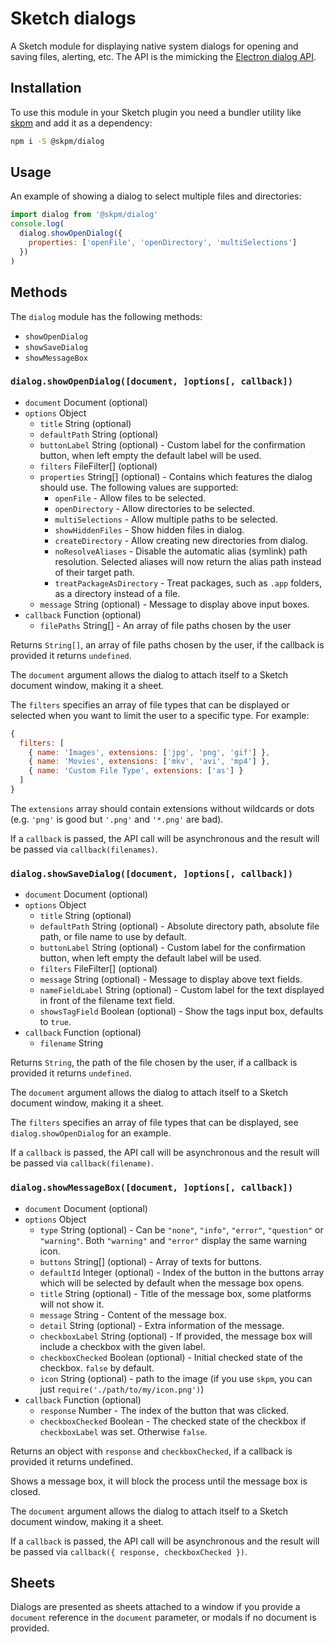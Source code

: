 # Sketch dialogs

A Sketch module for displaying native system dialogs for opening and saving
files, alerting, etc. The API is the mimicking the [Electron dialog API](https://github.com/electron/electron/blob/master/docs/api/dialog.md).

## Installation

To use this module in your Sketch plugin you need a bundler utility like
[skpm](https://github.com/skpm/skpm) and add it as a dependency:

```bash
npm i -S @skpm/dialog
```

## Usage

An example of showing a dialog to select multiple files and directories:

```javascript
import dialog from '@skpm/dialog'
console.log(
  dialog.showOpenDialog({
    properties: ['openFile', 'openDirectory', 'multiSelections']
  })
)
```

## Methods

The `dialog` module has the following methods:

* `showOpenDialog`
* `showSaveDialog`
* `showMessageBox`

### `dialog.showOpenDialog([document, ]options[, callback])`

* `document` Document (optional)
* `options` Object
  * `title` String (optional)
  * `defaultPath` String (optional)
  * `buttonLabel` String (optional) - Custom label for the confirmation button,
    when left empty the default label will be used.
  * `filters` FileFilter\[] (optional)
  * `properties` String\[] (optional) - Contains which features the dialog should
    use. The following values are supported:
    * `openFile` - Allow files to be selected.
    * `openDirectory` - Allow directories to be selected.
    * `multiSelections` - Allow multiple paths to be selected.
    * `showHiddenFiles` - Show hidden files in dialog.
    * `createDirectory` - Allow creating new directories from dialog.
    * `noResolveAliases` - Disable the automatic alias (symlink) path
      resolution. Selected aliases will now return the alias path instead of
      their target path.
    * `treatPackageAsDirectory` - Treat packages, such as `.app` folders, as a
      directory instead of a file.
  * `message` String (optional) - Message to display above input boxes.
* `callback` Function (optional)
  * `filePaths` String\[] - An array of file paths chosen by the user

Returns `String[]`, an array of file paths chosen by the user, if the callback
is provided it returns `undefined`.

The `document` argument allows the dialog to attach itself to a Sketch document
window, making it a sheet.

The `filters` specifies an array of file types that can be displayed or selected
when you want to limit the user to a specific type. For example:

```javascript
{
  filters: [
    { name: 'Images', extensions: ['jpg', 'png', 'gif'] },
    { name: 'Movies', extensions: ['mkv', 'avi', 'mp4'] },
    { name: 'Custom File Type', extensions: ['as'] }
  ]
}
```

The `extensions` array should contain extensions without wildcards or dots (e.g.
`'png'` is good but `'.png'` and `'*.png'` are bad).

If a `callback` is passed, the API call will be asynchronous and the result will be passed via `callback(filenames)`.

### `dialog.showSaveDialog([document, ]options[, callback])`

* `document` Document (optional)
* `options` Object
  * `title` String (optional)
  * `defaultPath` String (optional) - Absolute directory path, absolute file
    path, or file name to use by default.
  * `buttonLabel` String (optional) - Custom label for the confirmation button,
    when left empty the default label will be used.
  * `filters` FileFilter\[] (optional)
  * `message` String (optional) - Message to display above text fields.
  * `nameFieldLabel` String (optional) - Custom label for the text displayed in
    front of the filename text field.
  * `showsTagField` Boolean (optional) - Show the tags input box, defaults to
    `true`.
* `callback` Function (optional)
  * `filename` String

Returns `String`, the path of the file chosen by the user, if a callback is
provided it returns `undefined`.

The `document` argument allows the dialog to attach itself to a Sketch document
window, making it a sheet.

The `filters` specifies an array of file types that can be displayed, see
`dialog.showOpenDialog` for an example.

If a `callback` is passed, the API call will be asynchronous and the result
will be passed via `callback(filename)`.

### `dialog.showMessageBox([document, ]options[, callback])`

* `document` Document (optional)
* `options` Object
  * `type` String (optional) - Can be `"none"`, `"info"`, `"error"`,
    `"question"` or `"warning"`. Both `"warning"` and `"error"` display the same
    warning icon.
  * `buttons` String\[] (optional) - Array of texts for buttons.
  * `defaultId` Integer (optional) - Index of the button in the buttons array
    which will be selected by default when the message box opens.
  * `title` String (optional) - Title of the message box, some platforms will
    not show it.
  * `message` String - Content of the message box.
  * `detail` String (optional) - Extra information of the message.
  * `checkboxLabel` String (optional) - If provided, the message box will
    include a checkbox with the given label.
  * `checkboxChecked` Boolean (optional) - Initial checked state of the
    checkbox. `false` by default.
  * `icon` String (optional) - path to the image (if you use `skpm`, you can
    just `require('./path/to/my/icon.png')`)
* `callback` Function (optional)
  * `response` Number - The index of the button that was clicked.
  * `checkboxChecked` Boolean - The checked state of the checkbox if
    `checkboxLabel` was set. Otherwise `false`.

Returns an object with `response` and `checkboxChecked`, if a callback is
provided it returns undefined.

Shows a message box, it will block the process until the message box is closed.

The `document` argument allows the dialog to attach itself to a Sketch document
window, making it a sheet.

If a `callback` is passed, the API call will be asynchronous and the result
will be passed via `callback({ response, checkboxChecked })`.

## Sheets

Dialogs are presented as sheets attached to a window if you provide a `document`
reference in the `document` parameter, or modals if no document is provided.
